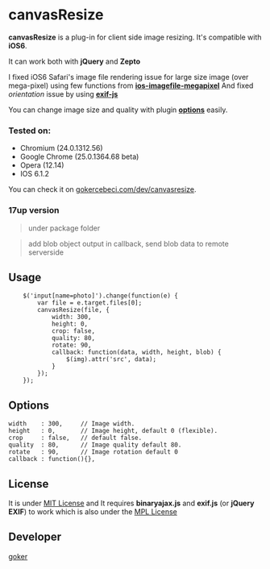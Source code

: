 canvasResize
=============

**canvasResize** is a plug-in for client side image resizing. It's compatible with **iOS6**.

It can work both with **jQuery** and **Zepto**

I fixed iOS6 Safari's image file rendering issue for large size image (over mega-pixel) using few functions from
[**ios-imagefile-megapixel**](https://github.com/stomita/ios-imagefile-megapixel)
And fixed *orientation* issue by using
[**exif-js**](https://github.com/jseidelin/exif-js)

You can change image size and quality with plugin [**options**](#options) easily.

### Tested on:
 *  Chromium (24.0.1312.56)
 *  Google Chrome (25.0.1364.68 beta)
 *  Opera (12.14)
 *  IOS 6.1.2

You can check it on [gokercebeci.com/dev/canvasresize](http://gokercebeci.com/dev/canvasresize).

### 17up version

> under package folder

> add blob object output in callback, send blob data to remote serverside

Usage
-----

```
    $('input[name=photo]').change(function(e) {
        var file = e.target.files[0];
        canvasResize(file, {
            width: 300,
            height: 0,
            crop: false,
            quality: 80,
            rotate: 90,
            callback: function(data, width, height, blob) {
                $(img).attr('src', data);
            }
        });
    });
```

Options
-------

    width    : 300,     // Image width.
    height   : 0,       // Image height, default 0 (flexible).
    crop     : false,   // default false.
    quality  : 80,      // Image quality default 80.
    rotate   : 90,      // Image rotation default 0
    callback : function(){},

License
-------
It is under [MIT License](https://github.com/gokercebeci/canvasResize/blob/master/LICENCE.md "MIT License")
and It requires **binaryajax.js** and **exif.js** (or **jQuery EXIF**)
to work which is also under the [MPL License](http://www.nihilogic.dk/licenses/mpl-license.txt)

Developer
---------
[goker](http://gokercebeci.com/ "goker")
